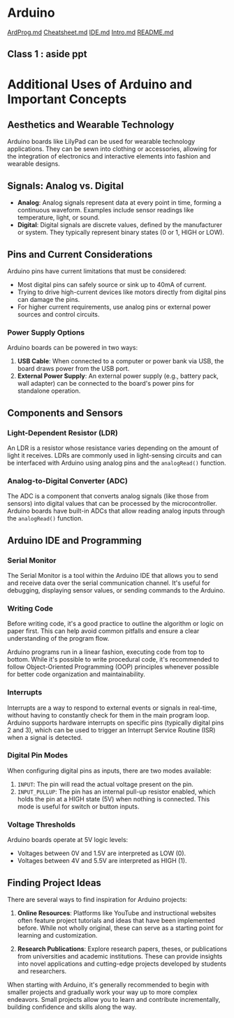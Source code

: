 # Arduino

[ArdProg.md](ArdProg.md)
[Cheatsheet.md](Cheatsheet.md)
[IDE.md](IDE.md)
[Intro.md](Intro.md)
[README.md](README.md)

## Class 1 : aside ppt
# Additional Uses of Arduino and Important Concepts

## Aesthetics and Wearable Technology
Arduino boards like LilyPad can be used for wearable technology applications. They can be sewn into clothing or accessories, allowing for the integration of electronics and interactive elements into fashion and wearable designs.

## Signals: Analog vs. Digital
- **Analog**: Analog signals represent data at every point in time, forming a continuous waveform. Examples include sensor readings like temperature, light, or sound.
- **Digital**: Digital signals are discrete values, defined by the manufacturer or system. They typically represent binary states (0 or 1, HIGH or LOW).

## Pins and Current Considerations
Arduino pins have current limitations that must be considered:
- Most digital pins can safely source or sink up to 40mA of current.
- Trying to drive high-current devices like motors directly from digital pins can damage the pins.
- For higher current requirements, use analog pins or external power sources and control circuits.

### Power Supply Options
Arduino boards can be powered in two ways:
1. **USB Cable**: When connected to a computer or power bank via USB, the board draws power from the USB port.
2. **External Power Supply**: An external power supply (e.g., battery pack, wall adapter) can be connected to the board's power pins for standalone operation.

## Components and Sensors

### Light-Dependent Resistor (LDR)
An LDR is a resistor whose resistance varies depending on the amount of light it receives. LDRs are commonly used in light-sensing circuits and can be interfaced with Arduino using analog pins and the `analogRead()` function.

### Analog-to-Digital Converter (ADC)
The ADC is a component that converts analog signals (like those from sensors) into digital values that can be processed by the microcontroller. Arduino boards have built-in ADCs that allow reading analog inputs through the `analogRead()` function.

## Arduino IDE and Programming

### Serial Monitor
The Serial Monitor is a tool within the Arduino IDE that allows you to send and receive data over the serial communication channel. It's useful for debugging, displaying sensor values, or sending commands to the Arduino.

### Writing Code
Before writing code, it's a good practice to outline the algorithm or logic on paper first. This can help avoid common pitfalls and ensure a clear understanding of the program flow.

Arduino programs run in a linear fashion, executing code from top to bottom. While it's possible to write procedural code, it's recommended to follow Object-Oriented Programming (OOP) principles whenever possible for better code organization and maintainability.

### Interrupts
Interrupts are a way to respond to external events or signals in real-time, without having to constantly check for them in the main program loop. Arduino supports hardware interrupts on specific pins (typically digital pins 2 and 3), which can be used to trigger an Interrupt Service Routine (ISR) when a signal is detected.

### Digital Pin Modes
When configuring digital pins as inputs, there are two modes available:
1. `INPUT`: The pin will read the actual voltage present on the pin.
2. `INPUT_PULLUP`: The pin has an internal pull-up resistor enabled, which holds the pin at a HIGH state (5V) when nothing is connected. This mode is useful for switch or button inputs.

### Voltage Thresholds
Arduino boards operate at 5V logic levels:
- Voltages between 0V and 1.5V are interpreted as LOW (0).
- Voltages between 4V and 5.5V are interpreted as HIGH (1).

## Finding Project Ideas
There are several ways to find inspiration for Arduino projects:

1. **Online Resources**: Platforms like YouTube and instructional websites often feature project tutorials and ideas that have been implemented before. While not wholly original, these can serve as a starting point for learning and customization.

2. **Research Publications**: Explore research papers, theses, or publications from universities and academic institutions. These can provide insights into novel applications and cutting-edge projects developed by students and researchers.

When starting with Arduino, it's generally recommended to begin with smaller projects and gradually work your way up to more complex endeavors. Small projects allow you to learn and contribute incrementally, building confidence and skills along the way.
